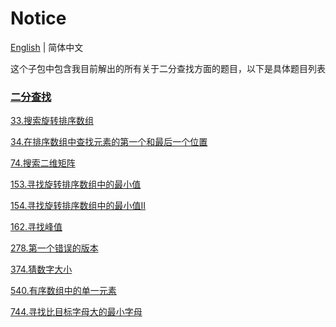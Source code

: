 # Notice
[English](https://github.com/cartoonYu/LeetCodeSolution/blob/master/Solution/src/BinarySearch/README.md) | 简体中文

这个子包中包含我目前解出的所有关于二分查找方面的题目，以下是具体题目列表

### [二分查找](https://github.com/cartoonYu/LeetCodeSolution/blob/master/Solution/src/BinarySearch)
[33.搜索旋转排序数组](https://github.com/cartoonYu/LeetCodeSolution/blob/master/Solution/src/BinarySearch/Solution33.java)

[34.在排序数组中查找元素的第一个和最后一个位置](https://github.com/cartoonYu/LeetCodeSolution/blob/master/Solution/src/BinarySearch/Solution34.java)

[74.搜索二维矩阵](https://github.com/cartoonYu/LeetCodeSolution/blob/master/Solution/src/BinarySearch/Solution74.java)

[153.寻找旋转排序数组中的最小值](https://github.com/cartoonYu/LeetCodeSolution/blob/master/Solution/src/BinarySearch/Solution153.java)

[154.寻找旋转排序数组中的最小值II](https://github.com/cartoonYu/LeetCodeSolution/blob/master/Solution/src/BinarySearch/Solution154.java)

[162.寻找峰值](https://github.com/cartoonYu/LeetCodeSolution/blob/master/Solution/src/BinarySearch/Solution162.java)

[278.第一个错误的版本](https://github.com/cartoonYu/LeetCodeSolution/blob/master/Solution/src/BinarySearch/Solution278.java)

[374.猜数字大小](https://github.com/cartoonYu/LeetCodeSolution/blob/master/Solution/src/BinarySearch/Solution374.java)

[540.有序数组中的单一元素](https://github.com/cartoonYu/LeetCodeSolution/blob/master/Solution/src/BinarySearch/Solution540.java)

[744.寻找比目标字母大的最小字母](https://github.com/cartoonYu/LeetCodeSolution/blob/master/Solution/src/BinarySearch/Solution744.java)
